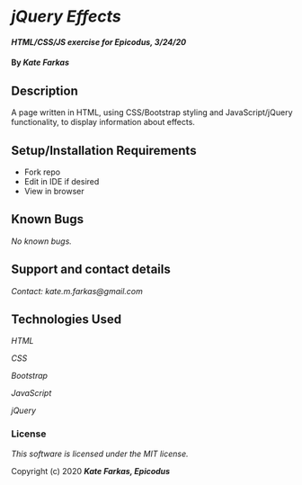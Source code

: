 # _jQuery Effects_

#### _HTML/CSS/JS exercise for Epicodus, 3/24/20_

#### By _**Kate Farkas**_

## Description

A page written in HTML, using CSS/Bootstrap styling and JavaScript/jQuery functionality, to display information about effects.

## Setup/Installation Requirements

* Fork repo
* Edit in IDE if desired
* View in browser

## Known Bugs

_No known bugs._

## Support and contact details

_Contact: kate.m.farkas@gmail.com_

## Technologies Used

_HTML_

_CSS_

_Bootstrap_

_JavaScript_

_jQuery_

### License

*This software is licensed under the MIT license.*

Copyright (c) 2020 **_Kate Farkas, Epicodus_**
